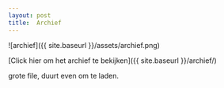 ```yaml
---
layout: post
title:  Archief
---
```


![archief]({{ site.baseurl }}/assets/archief.png)

[Click hier om het archief te bekijken]({{ site.baseurl }}/archief/)

grote file, duurt even om te laden.
